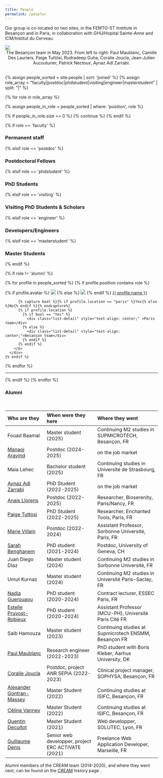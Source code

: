 ```yaml
---
title: People
permalink: /people/
---
```


Our group is co-located on two sites, in the FEMTO-ST Institute in Besançon and in Paris, in collaboration with GHU/Hopital Sainte-Anne and ICM/Institut du Cerveau. 


<img src="{{site.baseurl}}/images/people/group_2.jpg">
<div class="list-detail" style="text-align: center;" >The Besançon team in May 2023. From left to right: Paul Maublanc, Camille Des Lauriers, Paige Tuttösi, Rudradeep Guha, Coralie Joucla, Jean-Julien Aucouturier, Patrick Nectoux, Aynaz Adl Zarrabi.</div> <br>

{% assign people_sorted = site.people | sort: 'joined' %}
{% assign role_array = "faculty|postdoc|phdstudent|visiting|engineer|masterstudent" | split: "|" %}

{% for role in role_array %}

{% assign people_in_role = people_sorted | where: 'position', role %}

<!-- Skip section if there's nobody -->
{% if people_in_role.size == 0 %}
  {% continue %}
{% endif %}

<div class="pos_header">
 {% if role == 'faculty' %}
<h3>Permanent staff</h3>
{% elsif role == 'postdoc' %}
<h3>Postdoctoral Fellows</h3>
 {% elsif role == 'phdstudent' %}
<h3>PhD Students</h3>
 {% elsif role == 'visiting' %}
<h3>Visiting PhD Students & Scholars</h3>
 {% elsif role == 'engineer' %}
<h3>Developers/Engineers</h3>
 {% elsif role == 'masterstudent' %}
<h3>Master Students</h3>
{% endif %}
</div>

{% if role != 'alumni' %}
<div class="content list people">
  {% for profile in people_sorted %}
    {% if profile.position contains role %}
      <div class="list-item-people">
        <p class="list-post-title">
          {% if profile.avatar %}
            <a href="{{ site.baseurl }}{{ profile.url }}"><img class="profile-thumbnail" src="{{site.baseurl}}/images/people/{{profile.avatar}}"></a>
          {% else %}
            <a href="{{ site.baseurl }}{{ profile.url }}"><img class="profile-thumbnail" src="http://evansheline.com/wp-content/uploads/2011/02/facebook-Storm-Trooper.jpg"></a>
          {% endif %}
          <a class="name" href="{{ site.baseurl }}{{ profile.url }}"> {{ profile.name }} </a>

          {% capture bool %}{% if profile.location == "paris" %}Yes{% else %}No{% endif %}{% endcapture%}
          {% if profile.location %}
            {% if bool == "Yes" %}
              <div class="list-detail" style="text-align: center;" >Paris team</div>
            {% else %}
              <div class="list-detail" style="text-align: center;">Besançon team</div>
            {% endif %}
          {% endif %}
        </p>
      </div>    
    {% endif %}
  {% endfor %}
</div>
<hr>


{% endif %}
{% endfor %}


<div class="pos_header">
<h3>Alumni</h3>
</div>

<br>

| Who are they | When were they here | Where they went |
| :------------- |:-------------| :-----------|
| Fouad Baamal | Master student (2025) | Continuing M2 studies in SUPMICROTECH, Besançon, FR |
| [Manaoj Aravind](/people/manaoj_aravind/index.html) | Postdoc (2024-2025) | on the job market |
| Maia Lehec | Bachelor student (2025) | Continuing studies in Université de Strasbourg, FR |
| [Aynaz Adl Zarrabi](/people/aynaz_adlzarrabi/index.html) | PhD Student (2022-2025) | on the job market |
| [Anais Llorens](/people/anais_llorens/index.html) | Postdoc (2022-2025) | Researcher, Bioserenity, Paris/Nancy, FR |
| [Paige Tuttosi](/people/paige_tuttosi/index.html) | PhD Student (2022-2025) | Researcher, Enchanted Tools, Paris, FR |
| [Marie Villain](/people/marie_villain/index.html) | Postdoc (2022-2024) | Assistant Professor, Sorbonne Université, Paris, FR | 
| [Sarah Benghanem](/people/sarah_benghanem/index.html) | PhD student (2021-2024) | Postdoc, University of Geneva, CH |
| Juan Diego Díaz | Master student (2024) | Continuing M2 studies in Sorbonne Université, FR | 
| Umut Kurnaz | Master student (2024) | Continuing M2 studies in Université Paris-Saclay, FR |
| [Nadia Guerouaou](/people/nadia_guerouaou/index.html) | PhD student (2020-2024) | Contract lecturer, ESSEC Paris, FR  | 
| [Estelle Pruvost-Robieux](/people/estelle_pruvost/index.html) | PhD student (2020-2024) | Assistant Professor (MCU-PH), Université Paris Cité FR | 
| Saib Hamouza | Master student (2023) | Continuing studies at Supmicrotech ENSMM, Besançon FR |
| [Paul Maublanc](/people/paul_maublanc/index.html) | Research engineer (2022-2023) | PhD student with Boris Kleber, Aarhus University, DK  |
| [Coralie Joucla](/people/coralie_joucla/index.html) | Postdoc, project ANR SEPIA (2022-2023) | Clinical project manager, SOPHYSA, Besançon, FR |
| [Alexander Gontran-Massey](https://www.linkedin.com/in/alexander-gontran-massey/) | Master Student (2022) | Continuing studies at ISIFC, Besançon, FR | 
| [Céline Vanney](https://www.linkedin.com/in/celine-vanney) | Master Student (2022) | Continuing studies at ISIFC, Besançon, FR |
| [Quentin Decultot](https://www.linkedin.com/in/quentin-décultot-b41b62202) | Master Student (2021) | Web developper, SOLUTEC, Lyon, FR |
| [Guillaume Denis](https://www.linkedin.com/in/gudenis/) | Senior web developper, project ERC ACTIVATE (2021) | Freelance Web Application Developer, Marseille, FR |


Alumni members of the CREAM team (2014-2020), and where they went next, can be found on the [CREAM]({{site.baseurl}}/cream) history page .  
